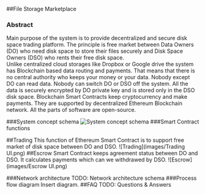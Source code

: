 ﻿##File Storage Marketplace 
 ### Abstract

Main purpose of the system is to provide decentralized and secure disk space trading platform. The principle is free market between Data Owners (DO) who need disk space to store their files securely and Disk Space Owners (DSO) who rents their free disk space.  
Unlike centralized cloud storages like Dropbox or Google drive the system has Blockchain based data routing and payments. That means that there is no central authority who keeps your money or your data. Nobody except DO can read data. Nobody can switch DO or DSO off the system. All the data is securely encrypted by DO private key and is stored only in the DSO disk space.
Blockchain Smart Contracts keep cryptocurrency and make payments. They are supported by decentralized Ethereum Blockchain network.
All the parts of software are open-source.

###System concept schema
![System concept schema](images/Concept.png)
###Smart Contract functions

##Trading 
This function of Ethereum Smart Contract is to support free market of disk space between DO and DSO.
![Trading](images/Trading UI.png)
##Escrow 
Smart Contract keeps agreement status between DO and DSO. It calculates payments which can we withdrawed by DSO.
![Escrow](images/Escrow UI.png)

###Network architecture 
TODO: Network architecture schema
###Process flow diagram 
Insert diagram.
##FAQ
TODO: Questions & Answers
